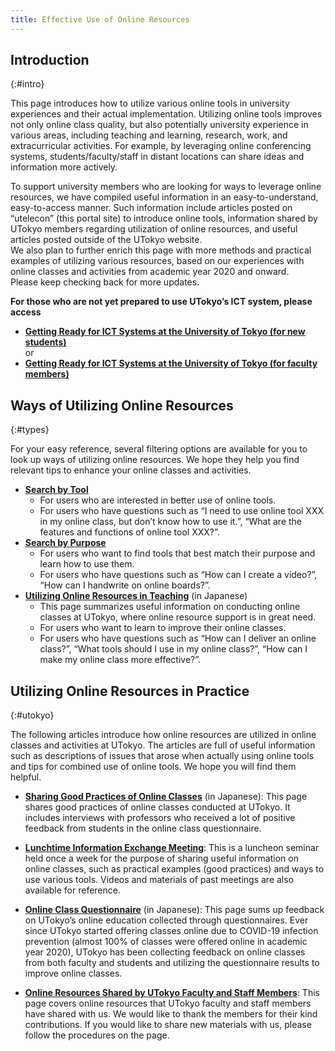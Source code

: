 ```yaml
---
title: Effective Use of Online Resources
---
```


## Introduction
{:#intro}

This page introduces how to utilize various online tools in university experiences and their actual implementation. Utilizing online tools improves not only online class quality, but also potentially university experience in various areas, including teaching and learning, research, work, and extracurricular activities. For example, by leveraging online conferencing systems, students/faculty/staff in distant locations can share ideas and information more actively.    

To support university members who are looking for ways to leverage online resources, we have compiled useful information in an easy-to-understand, easy-to-access manner. Such information include articles posted on “utelecon” (this portal site) to introduce online tools, information shared by UTokyo members regarding utilization of online resources, and useful articles posted outside of the UTokyo website.  
We also plan to further enrich this page with more methods and practical examples of utilizing various resources, based on our experiences with online classes and activities from academic year 2020 and onward.    
Please keep checking back for more updates.

**For those who are not yet prepared to use UTokyo’s ICT system, please access** 
* **[Getting Ready for ICT Systems at the University of Tokyo (for new students)](/en/oc/)**  <br> or 
* **[Getting Ready for ICT Systems at the University of Tokyo (for faculty members)](/en/faculty_members/)**


## Ways of Utilizing Online Resources
{:#types}

For your easy reference, several filtering options are available for you to look up ways of utilizing online resources. We hope they help you find relevant tips to enhance your online classes and activities.

* **[Search by Tool](tools)**
  * For users who are interested in better use of online tools.
  * For users who have questions such as “I need to use online tool XXX in my online class, but don’t know how to use it.”, “What are the features and functions of online tool XXX?”.
* **[Search by Purpose](topics/)**
  * For users who want to find tools that best match their purpose and learn how to use them.
  * For users who have questions such as “How can I create a video?”, “How can I handwrite on online boards?”.
* **[Utilizing Online Resources in Teaching](courses)** (in Japanese)
  * This page summarizes useful information on conducting online classes at UTokyo, where online resource support is in great need.
  * For users who want to learn to improve their online classes. 
  * For users who have questions such as “How can I deliver an online class?”, “What tools should I use in my online class?”, “How can I make my online class more effective?”.

<!----
  (将来的にオンライン授業での活用方法以外のコンテンツを追加する場合、上記リストの3項目目を以下に書き換えるとよい)

 * **Search by Situation**
    * [Teaching](/en/courses) 
      * For users who ……
	  * [Learning](/en/xxxxxxx)
		  * For users who …...
	  * [Research](/en/xxxxxx) 
		  * For users who …...
    * [Extracurricular Activities](/en/xxxxxx) 
		  * For users who …...
    * [Workplace](/en/xxxxxx)
      * For users who …...
---->


## Utilizing Online Resources in Practice
{:#utokyo}

The following articles introduce how online resources are utilized in online classes and activities at UTokyo. The articles are full of useful information such as descriptions of issues that arose when actually using online tools and tips for combined use of online tools. We hope you will find them helpful.

* **[Sharing Good Practices of Online Classes](/good-practice/)** (in Japanese): This page shares good practices of online classes conducted at UTokyo. It includes interviews with professors who received a lot of positive feedback from students in the online class questionnaire.

* **[Lunchtime Information Exchange Meeting](/en/events/2020-luncheon/)**: This is a luncheon seminar held once a week for the purpose of sharing useful information on online classes, such as practical examples (good practices) and ways to use various tools.
Videos and materials of past meetings are also available for reference.

* **[Online Class Questionnaire](/questionnaire/)** (in Japanese): This page sums up feedback on UTokyo’s online education collected through questionnaires. Ever since UTokyo started offering classes online due to COVID-19 infection prevention (almost 100% of classes were offered online in academic year 2020), UTokyo has been collecting feedback on online classes from both faculty and students and utilizing the questionnaire results to improve online classes.

* **[Online Resources Shared by UTokyo Faculty and Staff Members](shared/)**: This page covers online resources that UTokyo faculty and staff members have shared with us. We would like to thank the members for their kind contributions. If you would like to share new materials with us, please follow the procedures on the page.  
